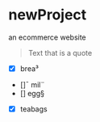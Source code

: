 # newProject
an ecommerce website
> Text that is a quote
- [x] brea³
- []¯ mil¨
- [] egg§
- [x]  teabags
